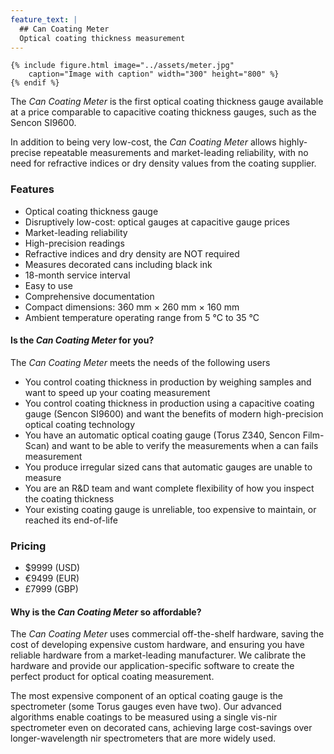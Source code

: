 ```yaml
---
feature_text: |
  ## Can Coating Meter
  Optical coating thickness measurement
---
```


    {% include figure.html image="../assets/meter.jpg" 
        caption="Image with caption" width="300" height="800" %}
    {% endif %}

The *Can Coating Meter* is the first optical coating thickness gauge available at a price comparable to capacitive coating thickness gauges, such as the Sencon SI9600. 

In addition to being very low-cost, the *Can Coating Meter* allows highly-precise repeatable measurements and market-leading reliability, with no need for refractive indices or dry density values from the coating supplier.

### Features

- Optical coating thickness gauge
- Disruptively low-cost: optical gauges at capacitive gauge prices
- Market-leading reliability
- High-precision readings
- Refractive indices and dry density are NOT required
- Measures decorated cans including black ink
- 18-month service interval
- Easy to use
- Comprehensive documentation
- Compact dimensions: 360 mm × 260 mm × 160 mm
- Ambient temperature operating range from 5 °C to 35 °C

#### Is the *Can Coating Meter* for you?

The *Can Coating Meter* meets the needs of the following users
- You control coating thickness in production by weighing samples and want to speed up your coating measurement
- You control coating thickness in production using a capacitive coating gauge (Sencon SI9600) and want the benefits of modern high-precision optical coating technology
- You have an automatic optical coating gauge (Torus Z340, Sencon Film-Scan) and want to be able to verify the measurements when a can fails measurement
- You produce irregular sized cans that automatic gauges are unable to measure
- You are an R&D team and want complete flexibility of how you inspect the coating thickness
- Your existing coating gauge is unreliable, too expensive to maintain, or reached its end-of-life

### Pricing

- $9999 (USD)
- €9499 (EUR)
- £7999 (GBP)

#### Why is the *Can Coating Meter* so affordable?

The *Can Coating Meter* uses commercial off-the-shelf hardware, saving the cost of developing expensive custom hardware, and ensuring you have reliable hardware from a market-leading manufacturer. We calibrate the hardware and provide our application-specific software to create the perfect product for optical coating measurement. 

The most expensive component of an optical coating gauge is the spectrometer (some Torus gauges even have two). Our advanced algorithms enable coatings to be measured using a single vis-nir spectrometer even on decorated cans, achieving large cost-savings over longer-wavelength nir spectrometers that are more widely used.


